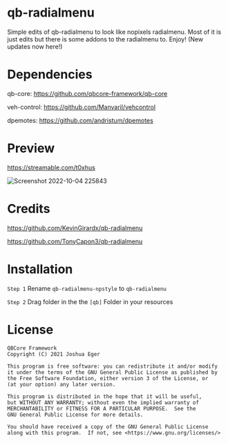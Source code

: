# qb-radialmenu 
Simple edits of qb-radialmenu to look like nopixels radialmenu. Most of it is just edits but there is some addons to the radialmenu to. Enjoy! (New updates now here!)

# Dependencies
qb-core: https://github.com/qbcore-framework/qb-core

veh-control: https://github.com/Manvaril/vehcontrol

dpemotes: https://github.com/andristum/dpemotes

# Preview
https://streamable.com/t0xhus

![Screenshot 2022-10-04 225843](https://user-images.githubusercontent.com/108560629/193971610-73419fed-f974-48cc-971c-ba128640f393.png)

# Credits

https://github.com/KevinGirardx/qb-radialmenu

https://github.com/TonyCapon3/qb-radialmenu

# Installation
```Step 1``` Rename ```qb-radialmenu-npstyle``` to ```qb-radialmenu```

```Step 2``` Drag folder in the the ```[qb]``` Folder in your resources

# License

    QBCore Framework
    Copyright (C) 2021 Joshua Eger

    This program is free software: you can redistribute it and/or modify
    it under the terms of the GNU General Public License as published by
    the Free Software Foundation, either version 3 of the License, or
    (at your option) any later version.

    This program is distributed in the hope that it will be useful,
    but WITHOUT ANY WARRANTY; without even the implied warranty of
    MERCHANTABILITY or FITNESS FOR A PARTICULAR PURPOSE.  See the
    GNU General Public License for more details.

    You should have received a copy of the GNU General Public License
    along with this program.  If not, see <https://www.gnu.org/licenses/>
